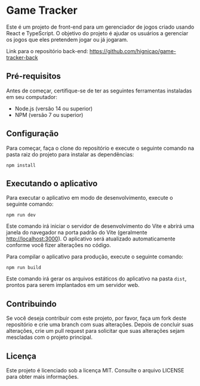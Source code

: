 # Game Tracker

Este é um projeto de front-end para um gerenciador de jogos criado usando React e TypeScript. O objetivo do projeto é ajudar os usuários a gerenciar os jogos que eles pretendem jogar ou já jogaram.

Link para o repositório back-end: https://github.com/hignicao/game-tracker-back

Pré-requisitos
--------------

Antes de começar, certifique-se de ter as seguintes ferramentas instaladas em seu computador:

-   Node.js (versão 14 ou superior)
-   NPM (versão 7 ou superior)

Configuração
------------

Para começar, faça o clone do repositório e execute o seguinte comando na pasta raiz do projeto para instalar as dependências:

```
npm install
```

Executando o aplicativo
-----------------------

Para executar o aplicativo em modo de desenvolvimento, execute o seguinte comando:

```
npm run dev
```

Este comando irá iniciar o servidor de desenvolvimento do Vite e abrirá uma janela do navegador na porta padrão do Vite (geralmente [http://localhost:3000](http://localhost:3000/)). O aplicativo será atualizado automaticamente conforme você fizer alterações no código.

Para compilar o aplicativo para produção, execute o seguinte comando:


```
npm run build
```

Este comando irá gerar os arquivos estáticos do aplicativo na pasta `dist`, prontos para serem implantados em um servidor web.

Contribuindo
------------

Se você deseja contribuir com este projeto, por favor, faça um fork deste repositório e crie uma branch com suas alterações. Depois de concluir suas alterações, crie um pull request para solicitar que suas alterações sejam mescladas com o projeto principal.

Licença
-------

Este projeto é licenciado sob a licença MIT. Consulte o arquivo LICENSE para obter mais informações.
